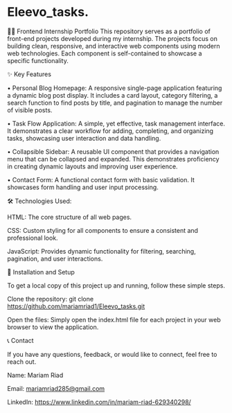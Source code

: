 # Eleevo_tasks.
👩‍💻 Frontend Internship Portfolio
This repository serves as a portfolio of front-end projects developed during my internship. The projects focus on building clean, responsive, and interactive web components using modern web technologies. Each component is self-contained to showcase a specific functionality.

✨ Key Features

• Personal Blog Homepage: A responsive single-page application featuring a dynamic blog post display. It includes a card layout, category filtering, a search function to find posts by title, and pagination to manage the number of visible posts.

• Task Flow Application: A simple, yet effective, task management interface. It demonstrates a clear workflow for adding, completing, and organizing tasks, showcasing user interaction and data handling.

• Collapsible Sidebar: A reusable UI component that provides a navigation menu that can be collapsed and expanded. This demonstrates proficiency in creating dynamic layouts and improving user experience.

• Contact Form: A functional contact form with basic validation. It showcases form handling and user input processing.

🛠️ Technologies Used:

HTML: The core structure of all web pages.

CSS: Custom styling for all components to ensure a consistent and professional look.

JavaScript: Provides dynamic functionality for filtering, searching, pagination, and user interactions.

🚀 Installation and Setup

To get a local copy of this project up and running, follow these simple steps.

Clone the repository:
git clone https://github.com/mariamriad1/Eleevo_tasks.git

Open the files:
Simply open the index.html file for each project in your web browser to view the application.

📞 Contact

If you have any questions, feedback, or would like to connect, feel free to reach out.

Name: Mariam Riad

Email: mariamriad285@gmail.com

LinkedIn: https://www.linkedin.com/in/mariam-riad-629340298/
